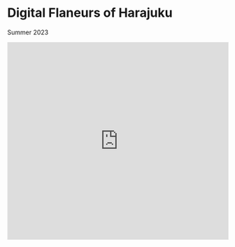 # Digital Flaneurs of Harajuku
<p>Summer 2023<br></p>

<div>
<iframe style="border: 1px solid rgba(0, 0, 0, 0.1);" width="100%" height="450" src="https://www.figma.com/embed?embed_host=share&url=https%3A%2F%2Fwww.figma.com%2Fproto%2F4VcHQiUUYx5Zobli2lhnWV%2FHarajuku%3Fnode-id%3D161-7%26t%3DRDnPjpkwu4lZt4C8-1%26scaling%3Dcontain%26content-scaling%3Dfixed%26page-id%3D0%253A1%26starting-point-node-id%3D161%253A7%26show-proto-sidebar%3D1" allowfullscreen></iframe>
</div>